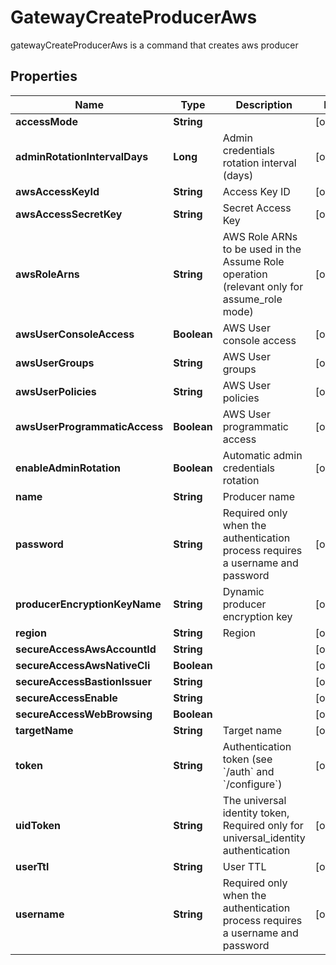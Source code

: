 

# GatewayCreateProducerAws

gatewayCreateProducerAws is a command that creates aws producer
## Properties

Name | Type | Description | Notes
------------ | ------------- | ------------- | -------------
**accessMode** | **String** |  |  [optional]
**adminRotationIntervalDays** | **Long** | Admin credentials rotation interval (days) |  [optional]
**awsAccessKeyId** | **String** | Access Key ID |  [optional]
**awsAccessSecretKey** | **String** | Secret Access Key |  [optional]
**awsRoleArns** | **String** | AWS Role ARNs to be used in the Assume Role operation (relevant only for assume_role mode) |  [optional]
**awsUserConsoleAccess** | **Boolean** | AWS User console access |  [optional]
**awsUserGroups** | **String** | AWS User groups |  [optional]
**awsUserPolicies** | **String** | AWS User policies |  [optional]
**awsUserProgrammaticAccess** | **Boolean** | AWS User programmatic access |  [optional]
**enableAdminRotation** | **Boolean** | Automatic admin credentials rotation |  [optional]
**name** | **String** | Producer name | 
**password** | **String** | Required only when the authentication process requires a username and password |  [optional]
**producerEncryptionKeyName** | **String** | Dynamic producer encryption key |  [optional]
**region** | **String** | Region |  [optional]
**secureAccessAwsAccountId** | **String** |  |  [optional]
**secureAccessAwsNativeCli** | **Boolean** |  |  [optional]
**secureAccessBastionIssuer** | **String** |  |  [optional]
**secureAccessEnable** | **String** |  |  [optional]
**secureAccessWebBrowsing** | **Boolean** |  |  [optional]
**targetName** | **String** | Target name |  [optional]
**token** | **String** | Authentication token (see &#x60;/auth&#x60; and &#x60;/configure&#x60;) |  [optional]
**uidToken** | **String** | The universal identity token, Required only for universal_identity authentication |  [optional]
**userTtl** | **String** | User TTL |  [optional]
**username** | **String** | Required only when the authentication process requires a username and password |  [optional]



